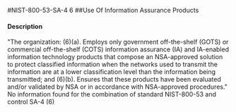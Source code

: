 #NIST-800-53-SA-4 6
##Use Of Information Assurance Products
#### Description
"The organization:
   (6)(a).  Employs only government off-the-shelf (GOTS) or commercial off-the-shelf (COTS) information assurance (IA) and IA-enabled information technology products that compose an NSA-approved solution to protect classified information when the networks used to transmit the information are at a lower classification level than the information being transmitted; and
   (6)(b).  Ensures that these products have been evaluated and/or validated by NSA or in accordance with NSA-approved procedures."
No information found for the combination of standard NIST-800-53 and control SA-4 (6)
